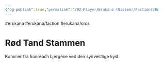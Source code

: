 ```yaml
---
{"dg-publish":true,"permalink":"/02 Player/Erukana (Nissen)/Factions/Rød tand stammen/","tags":["Erukana","erukana","erukana/faction","erukana/orcs"]}
---
```



#erukana #erukana/faction #erukana/orcs 

# Rød Tand Stammen

Kommer fra Ironreach bjergene ved den sydvestlige kyst.